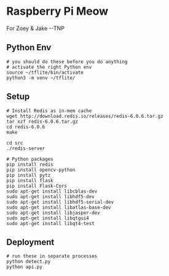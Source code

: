 # Raspberry Pi Meow
For Zoey & Jake
--TNP

## Python Env
```shell
# you should do these before you do anything
# activate the right Python env
source ~/tflite/bin/activate
python3 -m venv ~/tflite/
```

## Setup
```shell
# Install Redis as in-mem cache
wget http://download.redis.io/releases/redis-6.0.6.tar.gz
tar xzf redis-6.0.6.tar.gz
cd redis-6.0.6
make

cd src
./redis-server
```

```shell
# Python packages
pip install redis
pip install opencv-python
pip install pytz
pip install flask
pip install Flask-Cors
sudo apt-get install libcblas-dev
sudo apt-get install libhdf5-dev
sudo apt-get install libhdf5-serial-dev
sudo apt-get install libatlas-base-dev
sudo apt-get install libjasper-dev
sudo apt-get install libqtgui4
sudo apt-get install libqt4-test
```

## Deployment
```shell
# run these in separate processes
python detect.py
python api.py
```

